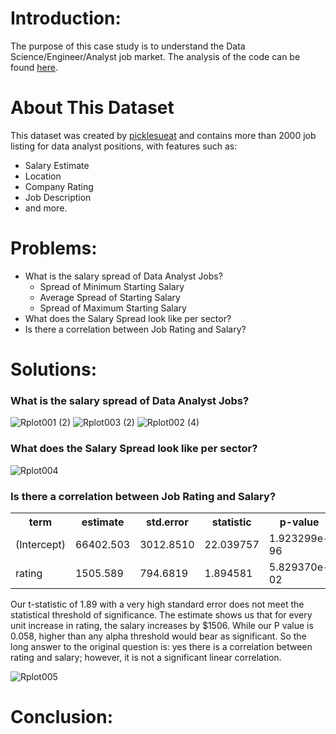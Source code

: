 # Introduction: 
The purpose of this case study is to understand the Data Science/Engineer/Analyst job market. The analysis of the code can be found <a href="https://www.kaggle.com/code/lawrencemak/data-analyst-dataframe?scriptVersionId=113413389">here</a>.

# About This Dataset
This dataset was created by <a href="https://github.com/picklesueat/data_jobs_data">picklesueat</a> and contains more than 2000 job listing for data analyst positions, with features such as:
<ul>
  <li> Salary Estimate
  <li> Location
  <li> Company Rating
  <li> Job Description
  <li> and more.
</ul>

# Problems: 
<ul>
  <li> What is the salary spread of Data Analyst Jobs?
    <ul>
      <li> Spread of Minimum Starting Salary
        <li> Average Spread of Starting Salary
          <li> Spread of Maximum Starting Salary
    </ul>
      <li> What does the Salary Spread look like per sector?
            <li> Is there a correlation between Job Rating and Salary?
        </ul>


# Solutions:

### What is the salary spread of Data Analyst Jobs?

![Rplot001 (2)](https://user-images.githubusercontent.com/83872954/206821478-00aa9553-5b89-4f9a-a7f8-e87d9ffec19e.png)
![Rplot003 (2)](https://user-images.githubusercontent.com/83872954/206821480-7d030ee4-0627-4ed2-9485-8ae900a2189d.png)
![Rplot002 (4)](https://user-images.githubusercontent.com/83872954/206821481-318b33a6-1199-45a8-a1be-1e73e9ea21ca.png)

### What does the Salary Spread look like per sector?
![Rplot004](https://user-images.githubusercontent.com/83872954/206812908-7ac56b66-3e7b-43e2-87c7-b1cd59a93222.png)

### Is there a correlation between Job Rating and Salary?
<table>
  <tr>
    <th>term</th>
    <th>estimate</th>
    <th>std.error</th>
    <th>statistic</th>
    <th>p-value</th>
  </tr>
  <tr>
    <td>(Intercept)</td>
    <td>66402.503</td>
    <td>3012.8510</td>
    <td>22.039757</td>
    <td>1.923299e-96</td>
  </tr>
  <tr>
    <td>rating</td>
    <td>1505.589</td>
    <td>794.6819</td>
    <td>1.894581</td>
    <td>5.829370e-02</td>
  </tr>
</table>
Our t-statistic of 1.89 with a very high standard error does not meet the statistical threshold of significance.
The estimate shows us that for every unit increase in rating, the salary increases by $1506. While our P value is 0.058, higher than any alpha threshold would bear as significant.
So the long answer to the original question is: yes there is a correlation between rating and salary; however, it is not a significant linear correlation.

![Rplot005](https://user-images.githubusercontent.com/83872954/206822457-fcf0f5ab-0ad1-4994-a798-c30006b34acb.png)

# Conclusion: 


